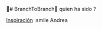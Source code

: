 🌳# BranchToBranch🌳 quien ha sido ?

[Inspiración](https://github.com/surajondev/medusa-discord-integration)
:smile Andrea